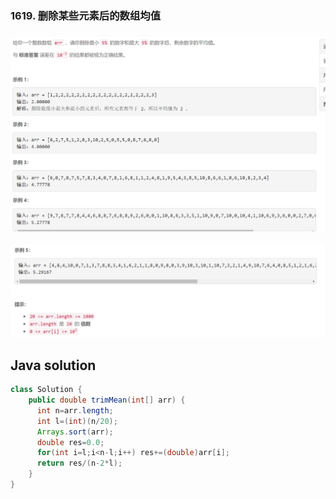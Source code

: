 ### 1619. 删除某些元素后的数组均值

### <img src="1.png" alt=" " title="." style="zoom: 200%;" />

<img src="2.png" alt=" " title="." style="zoom: 200%;" />

## Java solution

```java
class Solution {
    public double trimMean(int[] arr) {
      int n=arr.length;
      int l=(int)(n/20);
      Arrays.sort(arr);
      double res=0.0;  
      for(int i=l;i<n-l;i++) res+=(double)arr[i];
      return res/(n-2*l);  
    }
}
```







